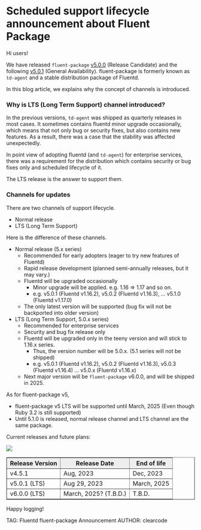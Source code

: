# Scheduled support lifecycle announcement about Fluent Package

Hi users!

We have released `fluent-package` [v5.0.0](https://github.com/fluent/fluent-package-builder/releases/tag/v5.0.0) (Release Candidate) and 
the following [v5.0.1](https://github.com/fluent/fluent-package-builder/releases/tag/v5.0.1) (General Availability).
fluent-package is formerly known as `td-agent` and a stable distribution package of Fluentd.

In this blog article, we explains why the concept of channels is introduced.

### Why is LTS (Long Term Support) channel introduced?

In the previous versions, `td-agent` was shipped as quarterly releases in most cases.
It sometimes contains fluentd minor upgrade occasionally, which means that not only bug or security fixes,
but also contains new features. As a result, there was a case that the stability was affected unexpectedly.

In point view of adopting fluentd (and `td-agent`) for enterprise services, there was a requirement for the distribution which contains security or bug fixes only
and scheduled lifecycle of it.

The LTS release is the answer to support them.

### Channels for updates

There are two channels of support lifecycle.

* Normal release
* LTS (Long Term Support)

Here is the difference of these channels.

* Normal release (5.x series)
  * Recommended for early adopters (eager to try new features of Fluentd)
  * Rapid release development (planned semi-annually releases, but it may vary.)
  * Fluentd will be upgraded occasionally
      * Minor upgrade will be applied. e.g. 1.16 => 1.17 and so on.
      * e.g. v5.0.1 (Fluentd v1.16.2), v5.0.2 (Fluentd v1.16.3), ... v5.1.0 (Fluentd v1.17.0)
  * The only latest version will be supported (bug fix will not be backported into older version)
* LTS (Long Term Support, 5.0.x series)
  * Recommended for enterprise services
  * Security and bug fix release only
  * Fluentd will be upgraded only in the teeny version and will stick to 1.16.x series.
      * Thus, the version number will be 5.0.x. (5.1 series will not be shipped)
      * e.g. v5.0.1 (Fluentd v1.16.2), v5.0.2 (Fluentd v1.16.3), v5.0.3 (Fluentd v1.16.4) ... v5.0.x (Fluentd v1.16.x)
  * Next major version will be `fluent-package` v6.0.0, and will be shipped in 2025.

As for fluent-package v5,

* fluent-package v5 LTS will be supported until March, 2025 (Even though Ruby 3.2 is still supported)
* Until 5.1.0 is released, normal release channel and LTS channel are the same package.

Current releases and future plans:

![](/images/blog/20230829_fluent-package-scheduled-lifecycle.png)

<!--

Generated by mermaid-js:
  npx mmdc -t default -i fluent-package-scheduled-lifecycle.mmd -o fluent-package-scheduled-lifecycle.png

gantt
    title Scheduled Support lifecycle for Fluent Package
    dateFormat YYYY-MM
    axisFormat %Y-%m
    todayMarker off
    section v4
    %% date -d '20230508 113 days' +%Y%m%d
    %% => 20230829
    v4.5.0 :done, v450, 2023-05-08, 113d
    %% date -d '20230829 124 days' +%Y%m%d
    %% => 20231231
    v4.5.1 :active, v451, after v450, 124d

    section v5.x
    %% date -d '20230729 611 days' +%Y%m%d
    %% => 202350331
    v5.0.0 :active, v500, 2023-07-29, 30d
    v5.0.1 (T.B.D.):v501, after v500, 120d
    v5.0.x (fluentd 1.16.x T.B.D.):v50x, after v501, 230d
    v5.1.x (fluentd 1.17.x T.B.D.):v51x, after v50x, 231d

    section v5.0 (LTS)
    v5.0.x (LTS) :lts_v5, 2023-07-29, 611d
    Fluent Pacakge v6.0.x (LTS) :milestone, lts_v6, 2025-03-31, 10d
-->

<table border=1 width="100%">
<tr>
<th style='background-color: #eee'>Release Version</th>
<th style='background-color: #eee'>Release Date</th>
<th style='background-color: #eee'>End of life</th>
</tr>
<tr>
<td>v4.5.1</td>
<td>Aug, 2023</td>
<td>Dec, 2023</td>
</tr>
<tr>
<td>v5.0.1 (LTS)</td>
<td>Aug 29, 2023</td>
<td>March, 2025</td>
</tr>
<tr>
<td>v6.0.0 (LTS)</td>
<td>March, 2025? (T.B.D.)</td>
<td>T.B.D.</td>
</tr>
</table>

Happy logging!

TAG: Fluentd fluent-package Announcement
AUTHOR: clearcode
